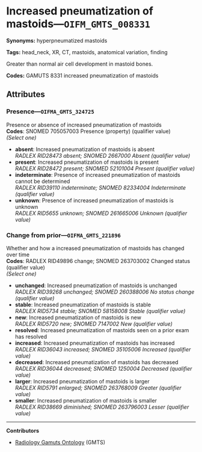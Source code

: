 # Increased pneumatization of mastoids—`OIFM_GMTS_008331`

**Synonyms:** hyperpneumatized mastoids

**Tags:** head_neck, XR, CT, mastoids, anatomical variation, finding

Greater than normal air cell development in mastoid bones.

**Codes:** GAMUTS 8331 increased pneumatization of mastoids

## Attributes

### Presence—`OIFMA_GMTS_324725`

Presence or absence of increased pneumatization of mastoids  
**Codes**: SNOMED 705057003 Presence (property) (qualifier value)  
*(Select one)*

- **absent**: Increased pneumatization of mastoids is absent  
_RADLEX RID28473 absent; SNOMED 2667000 Absent (qualifier value)_
- **present**: Increased pneumatization of mastoids is present  
_RADLEX RID28472 present; SNOMED 52101004 Present (qualifier value)_
- **indeterminate**: Presence of increased pneumatization of mastoids cannot be determined  
_RADLEX RID39110 indeterminate; SNOMED 82334004 Indeterminate (qualifier value)_
- **unknown**: Presence of increased pneumatization of mastoids is unknown  
_RADLEX RID5655 unknown; SNOMED 261665006 Unknown (qualifier value)_

### Change from prior—`OIFMA_GMTS_221896`

Whether and how a increased pneumatization of mastoids has changed over time  
**Codes**: RADLEX RID49896 change; SNOMED 263703002 Changed status (qualifier value)  
*(Select one)*

- **unchanged**: Increased pneumatization of mastoids is unchanged  
_RADLEX RID39268 unchanged; SNOMED 260388006 No status change (qualifier value)_
- **stable**: Increased pneumatization of mastoids is stable  
_RADLEX RID5734 stable; SNOMED 58158008 Stable (qualifier value)_
- **new**: Increased pneumatization of mastoids is new  
_RADLEX RID5720 new; SNOMED 7147002 New (qualifier value)_
- **resolved**: Increased pneumatization of mastoids seen on a prior exam has resolved  
- **increased**: Increased pneumatization of mastoids has increased  
_RADLEX RID36043 increased; SNOMED 35105006 Increased (qualifier value)_
- **decreased**: Increased pneumatization of mastoids has decreased  
_RADLEX RID36044 decreased; SNOMED 1250004 Decreased (qualifier value)_
- **larger**: Increased pneumatization of mastoids is larger  
_RADLEX RID5791 enlarged; SNOMED 263768009 Greater (qualifier value)_
- **smaller**: Increased pneumatization of mastoids is smaller  
_RADLEX RID38669 diminished; SNOMED 263796003 Lesser (qualifier value)_

---

**Contributors**

- [Radiology Gamuts Ontology](https://gamuts.net/) (GMTS)